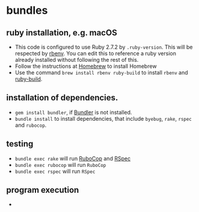 # bundles

## ruby installation, e.g. macOS
* This code is configured to use Ruby 2.7.2 by `.ruby-version`.  This will be respected by [rbenv](https://github.com/rbenv/rbenv).  You can edit this to reference a ruby version already installed without following the rest of this.
* Follow the instructions at [Homebrew](https://brew.sh/) to install Homebrew
* Use the command `brew install rbenv ruby-build` to install `rbenv` and [ruby-build](https://github.com/rbenv/ruby-build).

## installation of dependencies.
* `gem install bundler`, if [Bundler](https://bundler.io) is not installed.
* `bundle install` to install dependencies, that include `byebug`, `rake`, `rspec` and `rubocop`.

## testing
* `bundle exec rake` will run [RuboCop](https://github.com/rubocop-hq/rubocop) and [RSpec](https://rspec.info)
* `bundle exec rubocop` will run `RuboCop`
* `bundle exec rspec` will run `RSpec`

## program execution
*
